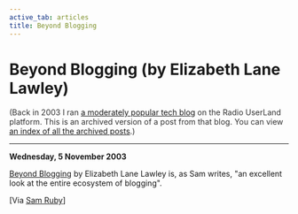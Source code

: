 ```yaml
---
active_tab: articles
title: Beyond Blogging
---
```

# Beyond Blogging (by Elizabeth Lane Lawley)

<div style="color:#333">(Back in 2003 I ran <a href="http://radio.weblogs.com/0122027/">a moderately popular tech blog</a> on the Radio UserLand platform.  This is an archived version of a post from that blog. You can view <a href="/articles/radio-blog/index.html">an index of all the archived posts</a>.)</div><hr>
<b>Wednesday, 5 November 2003</b>
<p>
<a href="http://www.it.rit.edu/~ell/il03-bb/index.php">Beyond Blogging</a> by Elizabeth Lane Lawley is, as Sam writes, "an excellent look at the entire ecosystem of blogging".
</p><p>
[Via <a href="http://www.intertwingly.net/blog/1635.html">Sam Ruby</a>]
</p>
